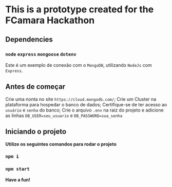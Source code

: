 # This is a prototype created for the FCamara Hackathon

## Dependencies
### `node`  `express`  `mongoose` `dotenv`

Este é um exemplo de conexão com o `MongoDB`, utilizando `NodeJs` com `Express`.

## Antes de começar
Crie uma nonta no site `https://cloud.mongodb.com/`;
Crie um Cluster na plataforma para hospedar o banco de dados;
Certifique-se de ter acesso ao `usuário` e `senha` do banco;
Crie o arquivo `.env` na raiz do projeto e adicione as linhas `DB_USER=seu_usuario` e `DB_PASSWORD=sua_senha`

## Iniciando o projeto
**Utilize os seguintes comandos para rodar o projeto**
### `npm i` 
### `npm start` 

**Have a fun!**